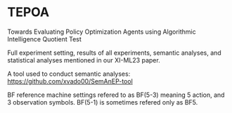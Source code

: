 # TEPOA
Towards Evaluating Policy Optimization Agents using Algorithmic Intelligence Quotient Test

Full experiment setting, results of all experiments, semantic analyses, and statistical analyses mentioned in our XI-ML23 paper.

A tool used to conduct semantic analyses: https://github.com/xvado00/SemAnEP-tool

BF reference machine settings refered to as BF(5-3) meaning 5 action, and 3 observation symbols. BF(5-1) is sometimes refered only as BF5.
